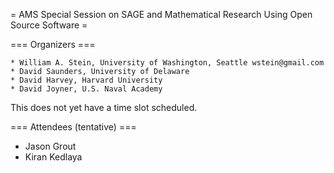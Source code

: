= AMS Special Session on SAGE and Mathematical Research Using Open Source Software =

=== Organizers ===

    * William A. Stein, University of Washington, Seattle wstein@gmail.com
    * David Saunders, University of Delaware
    * David Harvey, Harvard University
    * David Joyner, U.S. Naval Academy 

This does not yet have a time slot scheduled.

=== Attendees (tentative) ===

 * Jason Grout
 * Kiran Kedlaya
